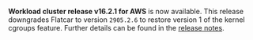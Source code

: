 **Workload cluster release v16.2.1 for AWS** is now available. This release downgrades Flatcar to version `2905.2.6` to restore version 1 of the kernel cgroups feature. Further details can be found in the [release notes](https://docs.giantswarm.io/changes/workload-cluster-releases-aws/releases/aws-v16.2.1/).
